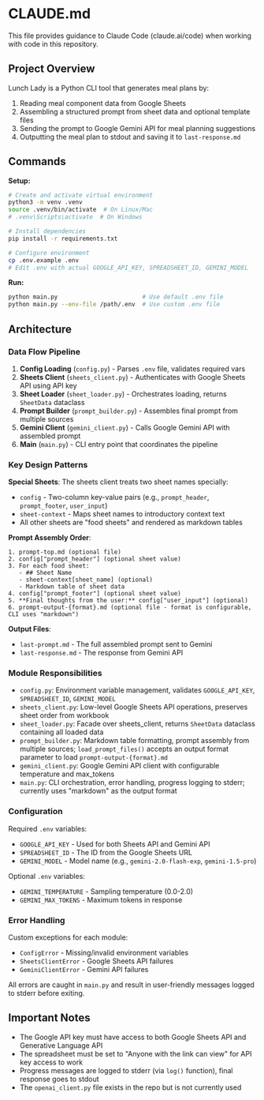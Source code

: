 # CLAUDE.md

This file provides guidance to Claude Code (claude.ai/code) when working with code in this repository.

## Project Overview

Lunch Lady is a Python CLI tool that generates meal plans by:
1. Reading meal component data from Google Sheets
2. Assembling a structured prompt from sheet data and optional template files
3. Sending the prompt to Google Gemini API for meal planning suggestions
4. Outputting the meal plan to stdout and saving it to `last-response.md`

## Commands

**Setup:**
```bash
# Create and activate virtual environment
python3 -m venv .venv
source .venv/bin/activate  # On Linux/Mac
# .venv\Scripts\activate  # On Windows

# Install dependencies
pip install -r requirements.txt

# Configure environment
cp .env.example .env
# Edit .env with actual GOOGLE_API_KEY, SPREADSHEET_ID, GEMINI_MODEL
```

**Run:**
```bash
python main.py                        # Use default .env file
python main.py --env-file /path/.env  # Use custom .env file
```

## Architecture

### Data Flow Pipeline
1. **Config Loading** (`config.py`) - Parses `.env` file, validates required vars
2. **Sheets Client** (`sheets_client.py`) - Authenticates with Google Sheets API using API key
3. **Sheet Loader** (`sheet_loader.py`) - Orchestrates loading, returns `SheetData` dataclass
4. **Prompt Builder** (`prompt_builder.py`) - Assembles final prompt from multiple sources
5. **Gemini Client** (`gemini_client.py`) - Calls Google Gemini API with assembled prompt
6. **Main** (`main.py`) - CLI entry point that coordinates the pipeline

### Key Design Patterns

**Special Sheets**: The sheets client treats two sheet names specially:
- `config` - Two-column key-value pairs (e.g., `prompt_header`, `prompt_footer`, `user_input`)
- `sheet-context` - Maps sheet names to introductory context text
- All other sheets are "food sheets" and rendered as markdown tables

**Prompt Assembly Order**:
```
1. prompt-top.md (optional file)
2. config["prompt_header"] (optional sheet value)
3. For each food sheet:
   - ## Sheet Name
   - sheet-context[sheet_name] (optional)
   - Markdown table of sheet data
4. config["prompt_footer"] (optional sheet value)
5. **Final thoughts from the user:** config["user_input"] (optional)
6. prompt-output-{format}.md (optional file - format is configurable, CLI uses "markdown")
```

**Output Files**:
- `last-prompt.md` - The full assembled prompt sent to Gemini
- `last-response.md` - The response from Gemini API

### Module Responsibilities

- `config.py`: Environment variable management, validates `GOOGLE_API_KEY`, `SPREADSHEET_ID`, `GEMINI_MODEL`
- `sheets_client.py`: Low-level Google Sheets API operations, preserves sheet order from workbook
- `sheet_loader.py`: Facade over sheets_client, returns `SheetData` dataclass containing all loaded data
- `prompt_builder.py`: Markdown table formatting, prompt assembly from multiple sources; `load_prompt_files()` accepts an output format parameter to load `prompt-output-{format}.md`
- `gemini_client.py`: Google Gemini API client with configurable temperature and max_tokens
- `main.py`: CLI orchestration, error handling, progress logging to stderr; currently uses "markdown" as the output format

### Configuration

Required `.env` variables:
- `GOOGLE_API_KEY` - Used for both Sheets API and Gemini API
- `SPREADSHEET_ID` - The ID from the Google Sheets URL
- `GEMINI_MODEL` - Model name (e.g., `gemini-2.0-flash-exp`, `gemini-1.5-pro`)

Optional `.env` variables:
- `GEMINI_TEMPERATURE` - Sampling temperature (0.0-2.0)
- `GEMINI_MAX_TOKENS` - Maximum tokens in response

### Error Handling

Custom exceptions for each module:
- `ConfigError` - Missing/invalid environment variables
- `SheetsClientError` - Google Sheets API failures
- `GeminiClientError` - Gemini API failures

All errors are caught in `main.py` and result in user-friendly messages logged to stderr before exiting.

## Important Notes

- The Google API key must have access to both Google Sheets API and Generative Language API
- The spreadsheet must be set to "Anyone with the link can view" for API key access to work
- Progress messages are logged to stderr (via `log()` function), final response goes to stdout
- The `openai_client.py` file exists in the repo but is not currently used
